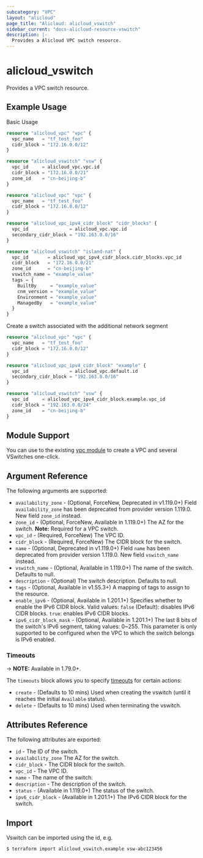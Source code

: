 ```yaml
---
subcategory: "VPC"
layout: "alicloud"
page_title: "Alicloud: alicloud_vswitch"
sidebar_current: "docs-alicloud-resource-vswitch"
description: |-
  Provides a Alicloud VPC switch resource.
---
```


# alicloud\_vswitch

Provides a VPC switch resource.

## Example Usage

Basic Usage

```terraform
resource "alicloud_vpc" "vpc" {
  vpc_name   = "tf_test_foo"
  cidr_block = "172.16.0.0/12"
}

resource "alicloud_vswitch" "vsw" {
  vpc_id     = alicloud_vpc.vpc.id
  cidr_block = "172.16.0.0/21"
  zone_id    = "cn-beijing-b"
}

```

```terraform
resource "alicloud_vpc" "vpc" {
  vpc_name   = "tf_test_foo"
  cidr_block = "172.16.0.0/12"
}

resource "alicloud_vpc_ipv4_cidr_block" "cidr_blocks" {
  vpc_id               = alicloud_vpc.vpc.id
  secondary_cidr_block = "192.163.0.0/16"
}

resource "alicloud_vswitch" "island-nat" {
  vpc_id       = alicloud_vpc_ipv4_cidr_block.cidr_blocks.vpc_id
  cidr_block   = "172.16.0.0/21"
  zone_id      = "cn-beijing-b"
  vswitch_name = "example_value"
  tags = {
    BuiltBy     = "example_value"
    cnm_version = "example_value"
    Environment = "example_value"
    ManagedBy   = "example_value"
  }
}

```

Create a switch associated with the additional network segment

```terraform
resource "alicloud_vpc" "vpc" {
  vpc_name   = "tf_test_foo"
  cidr_block = "172.16.0.0/12"
}

resource "alicloud_vpc_ipv4_cidr_block" "example" {
  vpc_id               = alicloud_vpc.default.id
  secondary_cidr_block = "192.163.0.0/16"
}

resource "alicloud_vswitch" "vsw" {
  vpc_id     = alicloud_vpc_ipv4_cidr_block.example.vpc_id
  cidr_block = "192.163.0.0/24"
  zone_id    = "cn-beijing-b"
}
```

## Module Support

You can use to the existing [vpc module](https://registry.terraform.io/modules/alibaba/vpc/alicloud) 
to create a VPC and several VSwitches one-click.

## Argument Reference

The following arguments are supported:

* `availability_zone` - (Optional, ForceNew, Deprecated in v1.119.0+) Field `availability_zone` has been deprecated from provider version 1.119.0. New field `zone_id` instead.
* `zone_id` - (Optional, ForceNew, Available in 1.119.0+) The AZ for the switch. **Note:** Required for a VPC switch.
* `vpc_id` - (Required, ForceNew) The VPC ID.
* `cidr_block` - (Required, ForceNew) The CIDR block for the switch.
* `name` - (Optional, Deprecated in v1.119.0+) Field `name` has been deprecated from provider version 1.119.0. New field `vswitch_name` instead.
* `vswitch_name` - (Optional, Available in 1.119.0+) The name of the switch. Defaults to null.
* `description` - (Optional) The switch description. Defaults to null.
* `tags` - (Optional, Available in v1.55.3+) A mapping of tags to assign to the resource.
* `enable_ipv6` - (Optional, Available in 1.201.1+) Specifies whether to enable the IPv6 CIDR block. Valid values: `false` (Default): disables IPv6 CIDR blocks. `true`: enables IPv6 CIDR blocks.
* `ipv6_cidr_block_mask` - (Optional, Available in 1.201.1+) The last 8 bits of the switch's IPv6 segment, taking values: 0~255. This parameter is only supported to be configured when the VPC to which the switch belongs is IPv6 enabled.

### Timeouts

-> **NOTE:** Available in 1.79.0+.

The `timeouts` block allows you to specify [timeouts](https://www.terraform.io/docs/configuration-0-11/resources.html#timeouts) for certain actions:

* `create` - (Defaults to 10 mins) Used when creating the vswitch (until it reaches the initial `Available` status). 
* `delete` - (Defaults to 10 mins) Used when terminating the vswitch. 

## Attributes Reference

The following attributes are exported:

* `id` - The ID of the switch.
* `availability_zone` The AZ for the switch.
* `cidr_block` - The CIDR block for the switch.
* `vpc_id` - The VPC ID.
* `name` - The name of the switch.
* `description` - The description of the switch.
* `status` - (Available in 1.119.0+) The status of the switch.
* `ipv6_cidr_block` - (Available in 1.201.1+) The IPv6 CIDR block for the switch.

## Import

Vswitch can be imported using the id, e.g.

```shell
$ terraform import alicloud_vswitch.example vsw-abc123456
```
